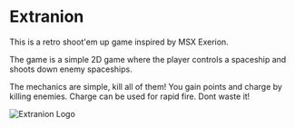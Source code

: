 # Extranion

This is a retro shoot'em up game inspired by MSX Exerion.

The game is a simple 2D game where the player controls a spaceship and shoots down enemy spaceships.

The mechanics are simple, kill all of them!
You gain points and charge by killing enemies. Charge can be used for rapid fire. Dont waste it!

![Extranion Logo](extranion.png)
